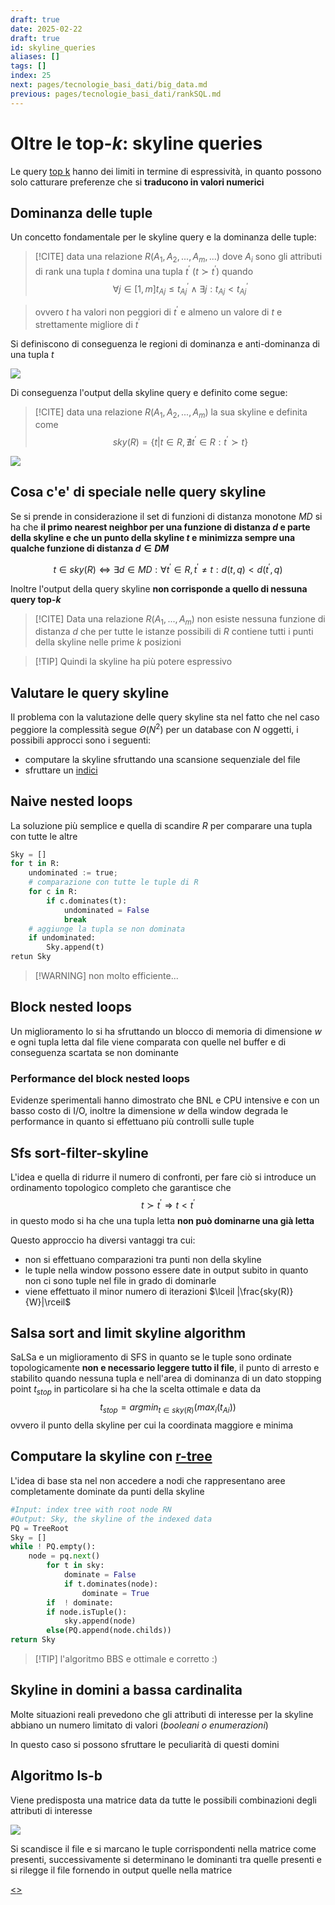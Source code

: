 ```yaml
---
draft: true
date: 2025-02-22
draft: true
id: skyline_queries
aliases: []
tags: []
index: 25
next: pages/tecnologie_basi_dati/big_data.md
previous: pages/tecnologie_basi_dati/rankSQL.md
---
```


# Oltre le top-$k$: skyline queries

Le query [top k](pages/tecnologie_basi_dati/top_k_queries.md) hanno dei limiti in termine di espressività, in quanto possono solo catturare preferenze che si **traducono in valori numerici**

## Dominanza delle tuple

Un concetto fondamentale per le skyline query e la dominanza delle tuple:

>[!CITE] data una relazione $R(A_1,A_2,...,A_m,...)$ dove $A_i$ sono gli attributi di rank una tupla $t$ domina una tupla $t^{'}$ ($t \succ t^{'}$) quando $$\forall j \in [1,m] t_{Aj} \leq t^{'}_{Aj} \land \exists j: t_{Aj} \lt t^{'}_{Aj}$$

>ovvero $t$ ha valori non peggiori di $t^{'}$ e almeno un valore di $t$ e strettamente migliore di $t^{'}$

Si definiscono di conseguenza le regioni di dominanza e anti-dominanza di una tupla $t$

![](assets/tecnologie_basi_dati/Pasted%20image%2020250220161559.png)

Di conseguenza l'output della skyline query e definito come segue:

>[!CITE] data una relazione $R(A_1,A_2,...,A_m)$ la sua skyline e definita come $$sky(R) = \{t | t \in R, \nexists t^{'} \in R: t^{'} \succ t\}$$

![](assets/tecnologie_basi_dati/Pasted%20image%2020250220162016.png)

## Cosa c'e' di speciale nelle query skyline

Se si prende in considerazione il set di funzioni di distanza monotone $MD$ si ha che **il primo nearest neighbor per una funzione di distanza $d$ e parte della skyline e  che un punto della skyline $t$ e minimizza sempre una qualche funzione di distanza $d \in DM$**

$$
t \in sky(R) \Leftrightarrow  \exists d \in MD: \forall t^{'} \in R, t^{'} \neq t: d(t,q) \lt d(t^{'},q)
$$

Inoltre l'output della query skyline **non corrisponde a quello di nessuna query top-$k$**

>[!CITE] Data una relazione $R(A_1,...,A_m)$ non esiste nessuna funzione di distanza $d$ che per tutte le istanze possibili di $R$ contiene tutti i punti della skyline nelle prime $k$ posizioni

>[!TIP] Quindi la skyline ha più potere espressivo

## Valutare le query skyline

Il problema con la valutazione delle query skyline sta nel fatto che nel caso peggiore la complessità segue $\Theta(N^2)$  per un database con $N$ oggetti, i possibili approcci sono i seguenti:

- computare la skyline sfruttando una scansione sequenziale del file
- sfruttare un [indici](pages/tecnologie_basi_dati/indici.md)

## Naive nested loops

La soluzione più semplice e quella di scandire $R$ per comparare una tupla con tutte le altre

```python
Sky = []
for t in R:
	undominated := true;
	# comparazione con tutte le tuple di R
	for c in R:
		if c.dominates(t):
			undominated = False
			break
	# aggiunge la tupla se non dominata
	if undominated:
		Sky.append(t)
retun Sky
```
>[!WARNING] non molto efficiente...

## Block nested loops

Un miglioramento lo si ha  sfruttando un blocco di memoria di dimensione $w$  e ogni tupla letta dal file viene comparata con quelle nel buffer e di conseguenza scartata se non dominante

### Performance del block nested loops

Evidenze sperimentali hanno dimostrato che BNL e CPU intensive e con un basso costo di I/O, inoltre la dimensione $w$ della window degrada le performance in quanto  si effettuano più controlli sulle tuple

## Sfs sort-filter-skyline

L'idea e quella di ridurre il numero di confronti, per fare ciò si introduce un ordinamento topologico completo che garantisce che $$t \succ t^{'} \Rightarrow t \lt t^{'}$$ in questo modo si ha che una tupla letta **non può dominarne una già letta**

Questo approccio ha diversi vantaggi tra cui:

- non si effettuano comparazioni tra punti non della skyline
- le tuple nella window possono essere date in output subito in quanto non ci sono tuple nel file in grado di dominarle
- viene effettuato il minor numero di iterazioni $\lceil |\frac{sky(R)}{W}|\rceil$

## Salsa sort and limit skyline algorithm

SaLSa e un miglioramento di SFS in quanto se le tuple sono ordinate topologicamente **non e necessario leggere tutto il file**, il punto di arresto e stabilito quando nessuna tupla e nell'area di dominanza di un dato stopping point $t_{stop}$ in particolare si ha che la scelta ottimale e data da $$ t_{stop} = argmin_{t \in sky(R)}(max_i(t_{Ai}))$$ ovvero il punto della skyline per cui la coordinata maggiore e minima


## Computare la skyline con [r-tree](pages/tecnologie_basi_dati/r-tree.md)

L'idea di base sta nel non accedere a nodi che rappresentano aree completamente dominate da punti della skyline

```python
#Input: index tree with root node RN
#Output: Sky, the skyline of the indexed data
PQ = TreeRoot
Sky = []
while ! PQ.empty():
	node = pq.next()
		for t in sky:
			dominate = False
			if t.dominates(node):
				dominate = True
		if  ! dominate:
		if node.isTuple():
			sky.append(node)
		else(PQ.append(node.childs))
return Sky
```

>[!TIP] l'algoritmo BBS e ottimale e corretto :)

## Skyline in domini a bassa cardinalita

Molte situazioni reali prevedono che gli attributi di interesse per la skyline abbiano un numero limitato di valori (*booleani o enumerazioni*)

In questo caso si possono sfruttare le peculiarità di questi domini

## Algoritmo ls-b

Viene predisposta una matrice data da tutte le possibili combinazioni degli attributi di interesse

![](assets/tecnologie_basi_dati/Pasted%20image%2020250220174021.png)

Si scandisce il file e si marcano le tuple corrispondenti nella matrice come presenti, successivamente si determinano le dominanti tra quelle presenti e si rilegge il file fornendo in output quelle nella matrice

[<](pages/tecnologie_basi_dati/rankSQL.md)[>](pages/tecnologie_basi_dati/big_data.md)
